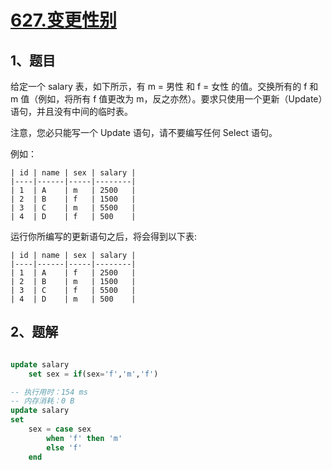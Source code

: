 # [627.变更性别](https://leetcode-cn.com/problems/swap-salary/)


## 1、题目

给定一个 salary 表，如下所示，有 m = 男性 和 f = 女性 的值。交换所有的 f 和 m 值（例如，将所有 f 值更改为 m，反之亦然）。要求只使用一个更新（Update）语句，并且没有中间的临时表。

注意，您必只能写一个 Update 语句，请不要编写任何 Select 语句。

例如：

	| id | name | sex | salary |
	|----|------|-----|--------|
	| 1  | A    | m   | 2500   |
	| 2  | B    | f   | 1500   |
	| 3  | C    | m   | 5500   |
	| 4  | D    | f   | 500    |

运行你所编写的更新语句之后，将会得到以下表:

	| id | name | sex | salary |
	|----|------|-----|--------|
	| 1  | A    | f   | 2500   |
	| 2  | B    | m   | 1500   |
	| 3  | C    | f   | 5500   |
	| 4  | D    | m   | 500    |


## 2、题解

```sql

update salary
	set sex = if(sex='f','m','f')

-- 执行用时：154 ms
-- 内存消耗：0 B
update salary
set
    sex = case sex
        when 'f' then 'm'
        else 'f'
    end
```